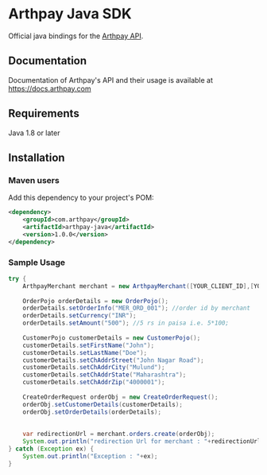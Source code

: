# Arthpay Java SDK

Official java bindings for the [Arthpay API](https://docs.arthpay.com/docs/payments).

## Documentation

Documentation of Arthpay's API and their usage is available at <https://docs.arthpay.com>

## Requirements

Java 1.8 or later

## Installation

### Maven users

Add this dependency to your project's POM:

```xml
<dependency>
	<groupId>com.arthpay</groupId>
	<artifactId>arthpay-java</artifactId>
	<version>1.0.0</version>
</dependency>
```

### Sample Usage

```java
try {
	ArthpayMerchant merchant = new ArthpayMerchant([YOUR_CLIENT_ID],[YOUR_CLIENT_SECRET]);
	
	OrderPojo orderDetails = new OrderPojo();
	orderDetails.setOrderInfo("MER_ORD_001"); //order id by merchant
	orderDetails.setCurrency("INR");
	orderDetails.setAmount("500"); //5 rs in paisa i.e. 5*100;
	
	CustomerPojo customerDetails = new CustomerPojo();
	customerDetails.setFirstName("John");
	customerDetails.setLastName("Doe");
	customerDetails.setChAddrStreet("John Nagar Road");
	customerDetails.setChAddrCity("Mulund");
	customerDetails.setChAddrState("Maharashtra");
	customerDetails.setChAddrZip("4000001");
	
	CreateOrderRequest orderObj = new CreateOrderRequest();
	orderObj.setCustomerDetails(customerDetails);
	orderObj.setOrderDetails(orderDetails);
	
	
	var redirectionUrl = merchant.orders.create(orderObj);
	System.out.println("redirection Url for merchant : "+redirectionUrl);
} catch (Exception ex) {
	System.out.println("Exception : "+ex);
}
```